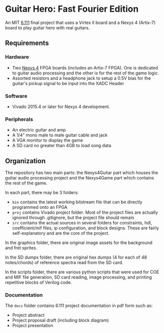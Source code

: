 # Guitar Hero: Fast Fourier Edition
An MIT [6.111](http://web.mit.edu/6.111/www/f2015/index.html) final project that uses a Virtex II board and a Nexys 4 (Artix-7) board to play guitar hero with real guitars.

## Requirements

### Hardware
* Two [Nexys 4](https://www.digilentinc.com/Products/Detail.cfm?Prod=NEXYS4) FPGA boards (includes an Artix-7 FPGA). One is dedicated to guitar audio processing and the other is for the rest of the game logic.
* Assorted resistors and a headphone jack to setup a 0.5V bias for the guitar's pickup signal to be input into the XADC Header

### Software
* Vivado 2015.4 or later for Nexys 4 development.

### Peripherals
* An electric guitar and amp
* A 1/4" mono male to male guitar cable and jack
* A VGA monitor to display the game
* A SD card no greater than 4GB to load song data

## Organization
The repository has two main parts: the Nexys4Guitar part which houses the guitar audio processing project and the Nexys4Game part which contains the rest of the game.

In each part, there may be 3 folders:
* `bin` contains the latest working bitstream file that can be directly programmed onto an FPGA
* `proj` contains Vivado project folder. Most of the project files are actually ignored through .gitignore, but the project file should remain
* `src` contains the actual sources in several folders for constraints, hdl, coefficient/mif files, ip configuration, and block designs. These are fairly self-explanatory and are the core of the project.

In the graphics folder, there are original image assets for the background and fret sprites.

In the SD dumps folder, there are original hex dumps (4 for each of 48 notes/chords) of reference spectra read from the SD card.

In the scripts folder, there are various python scripts that were used for COE and MIF file generation, SD card reading, image processing, and printing repetitive blocks of Verilog code.

### Documentation
The `docs` folder contains 6.111 project documentation in pdf form such as:
* Project abstract
* Project proposal draft (including block diagram)
* Project presentation
